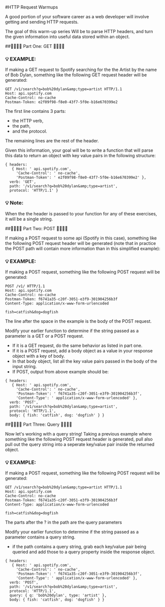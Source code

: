 #HTTP Request Warmups


A good portion of your software career as a web developer will involve getting and sending HTTP requests. 

The goal of this warm-up series Will be to parse HTTP headers, and turn the given information into useful data stored within an object.

##🐾🐾🐾🐾 Part One: GET 🐾🐾🐾🐾

### 💡 EXAMPLE:
If making a GET request to Spotify searching for the the Artist by the name of Bob Dylan, something like the following GET request header will be generated:

```
GET /v1/search?q=bob%20dylan&amp;type=artist HTTP/1.1
Host: api.spotify.com
Cache-Control: no-cache
Postman-Token: e2f09f98-f8e0-43f7-5f0e-b16e670399e2
```


The first line contains 3 parts:

* the HTTP verb, 
* the path, 
* and the protocol.

The remaining lines are the rest of the header.


Given this information, your goal will be to write a function that will parse this data to return an object with key value pairs in the following structure:

```
{ headers:
   { Host: ' api.spotify.com',
     'Cache-Control': ' no-cache',
     'Postman-Token': ' e2f09f98-f8e0-43f7-5f0e-b16e670399e2' },
  verb: 'GET',
  path: '/v1/search?q=bob%20dylan&amp;type=artist',
  protocol: 'HTTP/1.1' }
```

### 💡 Note:
When the the header is passed to your function for any of these exercises, it will be a single string.

##🐾🐾🐾🐾 Part Two: POST 🐾🐾🐾🐾

If making a POST request to some api (Spotify in this case), something like the following POST request header will be generated (note that in practice the POST path will contain more information than in this simplified example):

### 💡 EXAMPLE:

If making a POST request, something like the following POST request will be generated:

```
POST /v1/ HTTP/1.1
Host: api.spotify.com
Cache-Control: no-cache
Postman-Token: f6741a35-c20f-3051-e3f9-301904256b3f
Content-Type: application/x-www-form-urlencoded

fish=catfish&dog=dogfish
```
The line after the space in the example is the body of the POST request.

Modify your earlier function to determine if the string passed as a parameter is a GET or a POST request. 

* If it is a GET request, do the same behavior as listed in part one.
* If it is a POST request, add a body object as a value in your response object with a key of body. 
* In that body object, list all the key value pairs passed in the body of the input string.
* If POST, output from above example should be:

```
{ headers:
   { Host: ' api.spotify.com',
     'Cache-Control': ' no-cache',
     'Postman-Token': ' f6741a35-c20f-3051-e3f9-301904256b3f',
     'Content-Type': ' application/x-www-form-urlencoded' },
  verb: 'POST',
  path: '/v1/search?q=bob%20dylan&amp;type=artist',
  protocol: 'HTTP/1.1',
  body: { fish: 'catfish', dog: 'dogfish' } }
```

##🐾🐾🐾🐾 Part Three: Query 🐾🐾🐾🐾


Now let's working with a query string! Taking a previous example where something like the following POST request header is generated, pull also pull out the query string into a seperate key/value pair inside the returned object.

### 💡 EXAMPLE:

If making a POST request, something like the following POST request will be generated:

```
GET /v1/search?q=bob%20dylan&amp;type=artist HTTP/1.1
Host: api.spotify.com
Cache-Control: no-cache
Postman-Token: f6741a35-c20f-3051-e3f9-301904256b3f
Content-Type: application/x-www-form-urlencoded

fish=catfish&dog=dogfish
```
The parts after the ? in the path are the query parameters

Modify your earlier function to determine if the string passed as a parameter contains a query string. 

* if the path contains a query string, grab each key/value pair being queried and add those to a query property inside the response object.

```
{ headers:
   { Host: ' api.spotify.com',
     'Cache-Control': ' no-cache',
     'Postman-Token': ' f6741a35-c20f-3051-e3f9-301904256b3f',
     'Content-Type': ' application/x-www-form-urlencoded' },
  verb: 'POST',
  path: '/v1/search?q=bob%20dylan&amp;type=artist',
  protocol: 'HTTP/1.1',
  query: { q: 'bob%20dylan', type: 'artist' },
  body: { fish: 'catfish', dog: 'dogfish' } }
```



